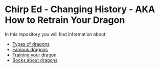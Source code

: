 # Chirp Ed - Changing History - AKA How to Retrain Your Dragon

In this repository you will find information about:

* [Types of dragons](/types)
* [Famous dragons](/famous-examples)
* [Training your dragon](/training)
* [Books about dragons](https://www.goodreads.com/list/show/18070.Best_Book_With_or_About_Dragons)
